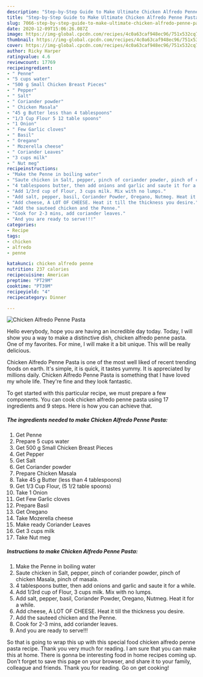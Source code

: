 ```yaml
---
description: "Step-by-Step Guide to Make Ultimate Chicken Alfredo Penne Pasta"
title: "Step-by-Step Guide to Make Ultimate Chicken Alfredo Penne Pasta"
slug: 7066-step-by-step-guide-to-make-ultimate-chicken-alfredo-penne-pasta
date: 2020-12-09T15:06:26.087Z
image: https://img-global.cpcdn.com/recipes/4c0a63caf948ec96/751x532cq70/chicken-alfredo-penne-pasta-recipe-main-photo.jpg
thumbnail: https://img-global.cpcdn.com/recipes/4c0a63caf948ec96/751x532cq70/chicken-alfredo-penne-pasta-recipe-main-photo.jpg
cover: https://img-global.cpcdn.com/recipes/4c0a63caf948ec96/751x532cq70/chicken-alfredo-penne-pasta-recipe-main-photo.jpg
author: Ricky Harper
ratingvalue: 4.6
reviewcount: 17769
recipeingredient:
- " Penne"
- "5 cups water"
- "500 g Small Chicken Breast Pieces"
- " Pepper"
- " Salt"
- " Coriander powder"
- " Chicken Masala"
- "45 g Butter less than 4 tablespoons"
- "1/3 Cup Flour 5 12 table spoons"
- "1 Onion"
- " Few Garlic cloves"
- " Basil"
- " Oregano"
- " Mozerella cheese"
- " Coriander Leaves"
- "3 cups milk"
- " Nut meg"
recipeinstructions:
- "Make the Penne in boiling water"
- "Saute chicken in Salt, pepper, pinch of coriander powder, pinch of chicken Masala, pinch of masala."
- "4 tablespoons butter, then add onions and garlic and saute it for a while."
- "Add 1/3rd cup of Flour, 3 cups milk. Mix with no lumps."
- "Add salt, pepper, basil, Coriander Powder, Oregano, Nutmeg. Heat it for a while."
- "Add cheese, A LOT OF CHEESE. Heat it till the thickness you desire."
- "Add the sauteed chicken and the Penne."
- "Cook for 2-3 mins, add coriander leaves."
- "And you are ready to serve!!!"
categories:
- Recipe
tags:
- chicken
- alfredo
- penne

katakunci: chicken alfredo penne 
nutrition: 237 calories
recipecuisine: American
preptime: "PT29M"
cooktime: "PT39M"
recipeyield: "4"
recipecategory: Dinner

---
```



![Chicken Alfredo Penne Pasta](https://img-global.cpcdn.com/recipes/4c0a63caf948ec96/751x532cq70/chicken-alfredo-penne-pasta-recipe-main-photo.jpg)

Hello everybody, hope you are having an incredible day today. Today, I will show you a way to make a distinctive dish, chicken alfredo penne pasta. One of my favorites. For mine, I will make it a bit unique. This will be really delicious.

Chicken Alfredo Penne Pasta is one of the most well liked of recent trending foods on earth. It's simple, it is quick, it tastes yummy. It is appreciated by millions daily. Chicken Alfredo Penne Pasta is something that I have loved my whole life. They're fine and they look fantastic.




To get started with this particular recipe, we must prepare a few components. You can cook chicken alfredo penne pasta using 17 ingredients and 9 steps. Here is how you can achieve that.

<!--inarticleads1-->

##### The ingredients needed to make Chicken Alfredo Penne Pasta:

1. Get  Penne
1. Prepare 5 cups water
1. Get 500 g Small Chicken Breast Pieces
1. Get  Pepper
1. Get  Salt
1. Get  Coriander powder
1. Prepare  Chicken Masala
1. Take 45 g Butter (less than 4 tablespoons)
1. Get 1/3 Cup Flour, (5 1/2 table spoons)
1. Take 1 Onion
1. Get  Few Garlic cloves
1. Prepare  Basil
1. Get  Oregano
1. Take  Mozerella cheese
1. Make ready  Coriander Leaves
1. Get 3 cups milk
1. Take  Nut meg




<!--inarticleads2-->

##### Instructions to make Chicken Alfredo Penne Pasta:

1. Make the Penne in boiling water
1. Saute chicken in Salt, pepper, pinch of coriander powder, pinch of chicken Masala, pinch of masala.
1. 4 tablespoons butter, then add onions and garlic and saute it for a while.
1. Add 1/3rd cup of Flour, 3 cups milk. Mix with no lumps.
1. Add salt, pepper, basil, Coriander Powder, Oregano, Nutmeg. Heat it for a while.
1. Add cheese, A LOT OF CHEESE. Heat it till the thickness you desire.
1. Add the sauteed chicken and the Penne.
1. Cook for 2-3 mins, add coriander leaves.
1. And you are ready to serve!!!




So that is going to wrap this up with this special food chicken alfredo penne pasta recipe. Thank you very much for reading. I am sure that you can make this at home. There is gonna be interesting food in home recipes coming up. Don't forget to save this page on your browser, and share it to your family, colleague and friends. Thank you for reading. Go on get cooking!
